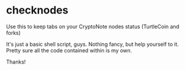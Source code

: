 # checknodes
Use this to keep tabs on your CryptoNote nodes status (TurtleCoin and forks)

It's just a basic shell script, guys. Nothing fancy, but help yourself to it.  Pretty sure all the code contained within is my own.

Thanks!
